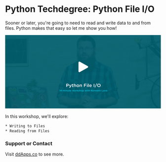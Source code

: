 # Python Techdegree: Python File I/O
Sooner or later, you're going to need to read and write data to and from files. Python makes that easy so let me show you how!  

![](banner.png?raw=true)

In this workshop, we'll explore:

    * Writing to Files
    * Reading from Files

### Support or Contact
Visit [ddApps.co](http://ddapps.co) to see more.
